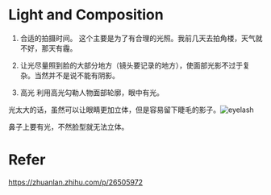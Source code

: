 # Light and Composition
1. 合适的拍摄时间。
这个主要是为了有合理的光照。我前几天去拍角楼，天气就不好，那天有霾。

2. 让光尽量照到脸的大部分地方（镜头要记录的地方），使面部光影不过于复杂。当然并不是说不能有阴影。

3. 高光
利用高光勾勒人物面部轮廓，眼中有光。

光太大的话，虽然可以让眼睛更加立体，但是容易留下睫毛的影子。![eyelash](https://pic3.zhimg.com/80/939fce3993963aeda1d1aa5b9a4b4042_hd.jpg)

鼻子上要有光，不然脸型就无法立体。

# Refer
https://zhuanlan.zhihu.com/p/26505972
